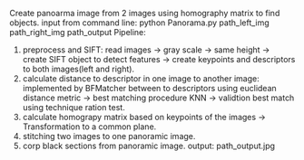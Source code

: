 Create panoarma image from 2 images using homography matrix to find objects.
input from command line:
python Panorama.py path_left_img path_right_img path_output
Pipeline:
1. preprocess and SIFT: read images -> gray scale -> same height -> create SIFT object to detect features -> create keypoints and descriptors to both images(left and right).
2. calculate distance to descriptor in one image to another image: implemented by BFMatcher between to descriptors using euclidean distance metric -> best matching procedure  KNN -> validtion best match using technique ration test.
3. calculate homograpy matrix based on keypoints of the images -> Transformation to a common plane.
4. stitching two images to one panoramic image.
5. corp black sections from panoramic image.
output:
path_output.jpg    
